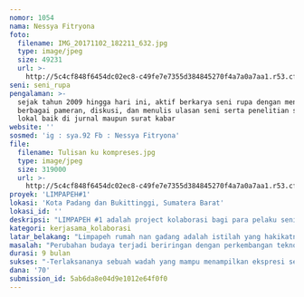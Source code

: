 ```yaml
---
nomor: 1054
nama: Nessya Fitryona
foto:
  filename: IMG_20171102_182211_632.jpg
  type: image/jpeg
  size: 49231
  url: >-
    http://5c4cf848f6454dc02ec8-c49fe7e7355d384845270f4a7a0a7aa1.r53.cf2.rackcdn.com/91056aad-0e25-41aa-a0c2-b0e914462ed2/IMG_20171102_182211_632.jpg
seni: seni_rupa
pengalaman: >-
  sejak tahun 2009 hingga hari ini, aktif berkarya seni rupa dengan mengikuti
  berbagai pameran, diskusi, dan menulis ulasan seni serta penelitian seni rupa
  lokal baik di jurnal maupun surat kabar
website: ''
sosmed: 'ig : sya.92 Fb : Nessya Fitryona'
file:
  filename: Tulisan ku kompreses.jpg
  type: image/jpeg
  size: 319000
  url: >-
    http://5c4cf848f6454dc02ec8-c49fe7e7355d384845270f4a7a0a7aa1.r53.cf2.rackcdn.com/a72bdbf8-4f22-4a62-b3c6-8f66794ab663/Tulisan%20ku%20kompreses.jpg
proyek: 'LIMPAPEH#1'
lokasi: 'Kota Padang dan Bukittinggi, Sumatera Barat'
lokasi_id: ''
deskripsi: "LIMPAPEH #1 adalah project kolaborasi bagi para pelaku seni wanita (yang berasal dan berproses di Sumatera Barat  atau tidak berasal tetapi di Sumatera Barat). Project ini mengkolaborasikan dua bentuk kegiatan yaitu pameran seni rupa dan street art. Kegiatan ini juga diisi dengan workshop dan diskusi.\r\n\r\nSTREET ART - Kegiatan  ini akan mengawinkan dua dunia, yaitu dunia wanita Minangkabau yang penuh aturan dan dunia street art yang dekat dengan vandalisme dan pemberontakan. Melalui Street Art masyarakat dapat melihat isu-isu sosial politik dan lingkungan dari kaca mata wanita serta menemukan kekhasan karakter seni jalanan yang dihasilkan tangan wanita.\r\n\r\nPAMERAN - Menghadirkan karya-karya seniman wanita berbagai generasi. Selanjutnya menjadi wadah untuk membaca pencapaian eksplorasi oleh seniman-seniman wanita sebagai tolak ukur perkembangan seni oleh wanita di Minangkabau dan menemukan benang merah kekhasan latar belakang gender dan lokalitas budaya dari perupa wanita\r\n\r\nDISKUSI - Topik yang akan diangkat dalam diskusi adalah Revitalisasi Songket Minangkabau, menghadirkan pemateri Ibu Nina Rianti (aktivis budaya Minangkabau), Iswandi, dan Miranda W. (pegiat tenun lama).\r\n\r\nWorkshop-sebagai limpapeh rumah nan gadang pada hakikatnya wanita Minangkabau harus pandai memasak. Workshop yang akan diadakan adalah workshop memasak jajanan khas daerah, kue inai-inai. Workshop ini bertujuan memperkenalkan kembali makna filosofis dari kue inai-inai pada masyarakat khususnya generasi muda. "
kategori: kerjasama_kolaborasi
latar_belakang: "Limpapeh rumah nan gadang adalah istilah yang hakikatnya menggambarkan wanita ideal Minangkabau, yakni para wanita yang mampu menjaga pribadi dalam bersikap, berprilaku sesuai aturan adat dan agama. Minangkabau merupakan kebudayaan yang menempatkan wanita pada posisi yang sangat istimewa berbeda dengan kebudayaan lain di Indonesia walau tidak satu satuya. Dari sisi materil, keistimewaan itu berbentuk hak waris harta pusako. Dari sisi moril, keistimewaan itu berbentuk hak garis keturunan /suku (matrilineal) dan kedudukan di dalam rumah gadang.\r\n\r\nSuatu kaum di Minangkabau tidak akan membiarkan wanitanya berbuat cela. Bagi sebuah kaum, kehormatan wanita adalah segala-galanya dan harus dipertahankan dengan cara apapun. Maka Minangkabau menerapkan suatu aturan-aturan untuk mendidik dan menjaga martabat wanita dalam kaumnya. Aturan itu salah satunya dirumuskan dalam 12 larangan yang harus dijauhi wanita yang disebut dengan sumbang. Secara paradoksial aturan ini meningkatkan derajat wanita disatu sisi, di sisi lain seolah mengekang kebebasan wanita Minangkabau untuk berekspresi. Namun sejatinya dengan didukung latar belakang kebudayaan tersebut, membuat wanita Minangkabau lebih berpotensi mencari  celah baru untuk berekspresi dan berkarya terutama bagi seniman wanita generasi hari ini, selanjutnya  menungkinkannya untuk tetap berdamai dengan idealisme selayaknya wanita dalam adat dengan tantangan perkembangan zaman. Wadah yang dirasa cocok untuk itu adalah dengan mengadakan even seni LIMPAPEH#1"
masalah: "Perubahan budaya terjadi beriringan dengan perkembangan teknologi yang memudahkan berbagai aktifitas manusia, begitupun kalangan wanita. Keterbatasan tidak lagi menjadi soal bagi wanita untuk mengakses informasi, berpergian, atau melakukan aktivitas-aktivitas yang sebelumnya  ‘hanya’ dapat dilakukan laki-laki. Tidak hanya di Minangkabau, perkembangan zaman sudah sewajarnya menjadikan wanita juga lebih berpemikiran terbuka. Seni salah satu media pengetahuan bagi wanita sejak dulu di Minangkabau, terutama di ranah seni tradisi. Di ranah modern, perkembangan seni sudah menjadi kesadaran wanita Minangkabau untuk mengupgrade pendidikan dengan tanpa meninggalkan khasanah budaya lama.\r\nSebagai limpapeh rumah nan gadang hal ini menjadi kebutuhan salah satunya melalui media seni. Sayangnya, sangat sedikit event spesifik yang mewadahi para perupa wanita sebagai aktor utama dalam berkegiatan seni. Untuk itu perlu diadakan sebuah wadah yang mampu menampilkan ekspresi wanita dalam berkarya dan membuka pintu gerbang bagi penggiat seni wanita untuk lebih menunjukkan eksitensinya dalam berkesenian.\r\nMelalui project LIMPAPEH, diharapkan mampu membaca dan memaknai fenomena Limpapeh kini yang berkarya dan berekspresi dalam konteks zaman sekarang serta dapat membaca sejauh mana eksplorasi yang telah digali oleh seniman-seniman wanita sehingga menemukan benang merah kekhasan latar belakang gender dan lokalitas budaya Minangkabau dari karya-karya yang dihadirkan serta dapat memetakan pergerakan perupa wanita yang menjalani proses kreatifnya di Minangkabau\r\n"
durasi: 9 bulan
sukses: "-Terlaksananya sebuah wadah yang mampu menampilkan ekspresi seniman wanita di Minangkabau dan mengupgrade pendidikan wanita Minangkabau.\r\n- Melahirkan keberagaman wacana terhadap pembacaan berbagai proses kreatif dan eksekusi karya yang dilakukan perupa wanita di Sumatera Barat oleh para pelaku seni, pemerhati seni, dan kritikus seni dalam berbagai publikasi diskusi dan surat kabar.\r\n-Diperolehnya pemetaan dari terdatanya para perupa wanita yang ikut berpartisipasi dalam even ini dengan berproses kreatif  dengan pembacaan seni yang unik dan khas.\r\n-Memuncul apresiasi dan pembelajaran terhadap eksistensi karya seniman wanita di Minangkabau.\r\n-Adanya suatu pengkajian mengenai benang merah yang menghubungkan setiap karya, yang merepresentasikan  kekhasan latar belakang gender dan lokalitas budaya Minangkabau dari karya-karya perupa wanita dalam bentuk tulisan kuratorial dan ulasan seni.\r\n"
dana: '70'
submission_id: 5ab6da8e04d9e1012e64f0f0
---
```

